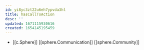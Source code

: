 ```yaml
---
id: yi8yc3zt22u6eh7ypvda3hl
title: hasCallToAction
desc: ''
updated: 1671115930616
created: 1654145195459
---
```



- [[c.Sphere]] [[sphere.Communication]] [[sphere.Community]]
